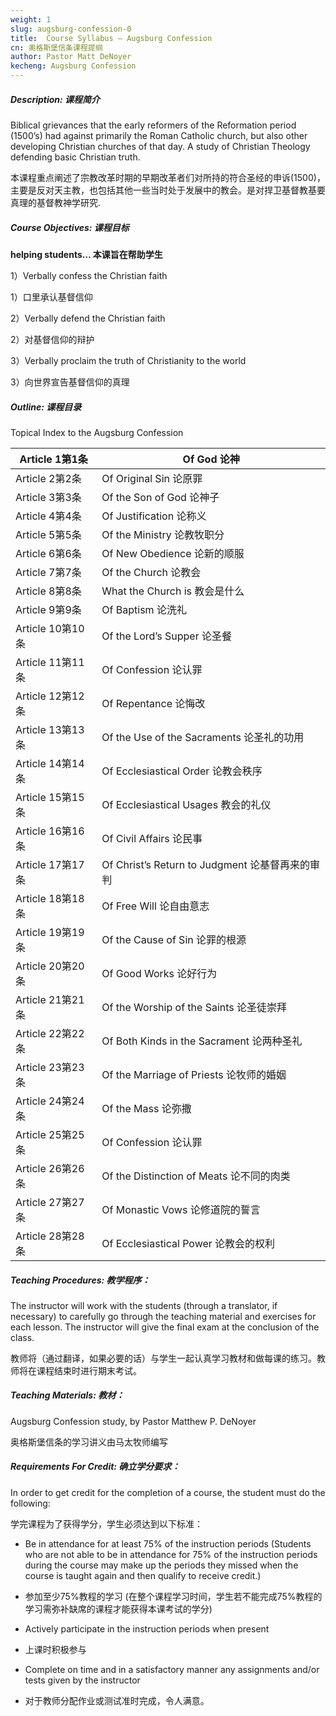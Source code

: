```yaml
---
weight: 1
slug: augsburg-confession-0
title:  Course Syllabus – Augsburg Confession
cn: 奥格斯堡信条课程提纲
author: Pastor Matt DeNoyer
kecheng: Augsburg Confession
---
```



##### Description: 课程简介

Biblical grievances that the early reformers of the Reformation period (1500’s) had against primarily the Roman Catholic church, but also other developing Christian churches of that day. A study of Christian Theology defending basic Christian truth.

本课程重点阐述了宗教改革时期的早期改革者们对所持的符合圣经的申诉(1500)，主要是反对天主教，也包括其他一些当时处于发展中的教会。是对捍卫基督教基要真理的基督教神学研究.

##### Course Objectives: 课程目标

**helping students… 本课旨在帮助学生**

1）Verbally confess the Christian faith

1）口里承认基督信仰

2）Verbally defend the Christian faith

2）对基督信仰的辩护

3）Verbally proclaim the truth of 
Christianity to the world

3）向世界宣告基督信仰的真理  

##### Outline: 课程目录

Topical Index to the Augsburg Confession

| Article 1第1条   | Of God 论神                                     |
|------------------|-------------------------------------------------|
| Article 2第2条   | Of Original Sin 论原罪                          |
| Article 3第3条   | Of the Son of God 论神子                        |
| Article 4第4条   | Of Justification 论称义                         |
| Article 5第5条   | Of the Ministry 论教牧职分                          |
| Article 6第6条   | Of New Obedience 论新的顺服                     |
| Article 7第7条   | Of the Church 论教会                            |
| Article 8第8条   | What the Church is 教会是什么                   |
| Article 9第9条   | Of Baptism 论洗礼                               |
| Article 10第10条 | Of the Lord’s Supper 论圣餐                     |
| Article 11第11条 | Of Confession 论认罪                            |
| Article 12第12条 | Of Repentance 论悔改                            |
| Article 13第13条 | Of the Use of the Sacraments 论圣礼的功用       |
| Article 14第14条 | Of Ecclesiastical Order 论教会秩序              |
| Article 15第15条 | Of Ecclesiastical Usages 教会的礼仪           |
| Article 16第16条 | Of Civil Affairs 论民事                     |
| Article 17第17条 | Of Christ’s Return to Judgment 论基督再来的审判 |
| Article 18第18条 | Of Free Will 论自由意志                         |
| Article 19第19条 | Of the Cause of Sin 论罪的根源                 |
| Article 20第20条 | Of Good Works 论好行为                            |
| Article 21第21条 | Of the Worship of the Saints 论圣徒崇拜         |
| Article 22第22条 | Of Both Kinds in the Sacrament 论两种圣礼       |
| Article 23第23条 | Of the Marriage of Priests 论牧师的婚姻         |
| Article 24第24条 | Of the Mass 论弥撒                              |
| Article 25第25条 | Of Confession 论认罪                            |
| Article 26第26条 | Of the Distinction of Meats 论不同的肉类        |
| Article 27第27条 | Of Monastic Vows 论修道院的誓言                 |
| Article 28第28条 | Of Ecclesiastical Power 论教会的权利            |



##### Teaching Procedures: 教学程序：

The instructor will work with the students (through a translator, if necessary) to carefully go through the teaching material and exercises for each lesson.  The instructor will give the final exam at the conclusion of the class.  

教师将（通过翻译，如果必要的话）与学生一起认真学习教材和做每课的练习。教师将在课程结束时进行期末考试。  

##### Teaching Materials: 教材：

Augsburg Confession study, by Pastor Matthew P. DeNoyer

奥格斯堡信条的学习讲义由马太牧师编写

##### Requirements For Credit: 确立学分要求：
In order to get credit for the completion of a course, the student must do the following:  

学完课程为了获得学分，学生必须达到以下标准：

- Be in attendance for at least 75% of the instruction periods (Students who are not able to be in attendance for 75% of the instruction periods during the course may make up the periods they missed when the course is taught again and then qualify to receive credit.)

- 参加至少75%教程的学习 (在整个课程学习时间，学生若不能完成75%教程的学习需弥补缺席的课程才能获得本课考试的学分)

- Actively participate in the instruction periods when present

- 上课时积极参与

- Complete on time and in a satisfactory manner any assignments and/or tests given by the instructor
- 对于教师分配作业或测试准时完成，令人满意。  
